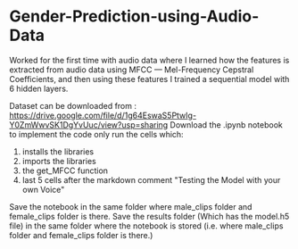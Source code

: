 # Gender-Prediction-using-Audio-Data
Worked for the first time with audio data where I learned how the features is extracted from audio data using MFCC — Mel-Frequency Cepstral Coefficients, and then using these features I trained a sequential model with 6 hidden layers. 

Dataset can be downloaded from :
https://drive.google.com/file/d/1g64EswaS5PtwIg-Y0ZmWwvSK1DgYvUuc/view?usp=sharing
Download the .ipynb notebook to implement the code only run the cells which:
1. installs the libraries
2. imports the libraries
3. the get_MFCC function
4. last 5 cells after the markdown comment "Testing the Model with your own Voice"

Save the notebook in the same folder where male_clips folder and female_clips folder is there.
Save the results folder (Which has the model.h5 file) in the same folder where the notebook is stored (i.e. where male_clips folder and female_clips folder is there.)
